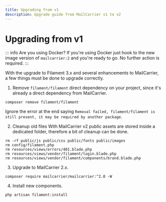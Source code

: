 ```yaml
---
title: Upgrading from v1
description: Upgrade guide from MailCarrier v1 to v2 
---
```


# Upgrading from v1

::: info Are you using Docker?
If you're using Docker just hook to the new image version of `mailcarrier:2` and you're ready to go. No further action is required.
:::

With the upgrade to Filament 3.x and several enhancements to MailCarrier, a few things must be done to upgrade correctly.

1. Remove `filament/filament` direct dependency on your project, since it's already a direct dependency from MailCarrier.
```shell
composer remove filament/filament
```

Ignore the error at the end saying `Removal failed, filament/filament is still present, it may be required by another package`.

2. Cleanup old files
With MailCarrier v2 public assets are stored inside a dedicated folder, therefore a bit of cleanup can be done.

```shell
rm -rf public/js public/css public/fonts public/images
rm config/filament.php
rm resources/views/errors/401.blade.php
rm resources/views/vendor/filament/login.blade.php
rm resources/views/vendor/filament/components/brand.blade.php
```

3. Upgrade to MailCarrier 2.x.
```shell
composer require mailcarrier/mailcarrier:^2.0 -W
```

4. Install new components.
```shell
php artisan filament:install
```